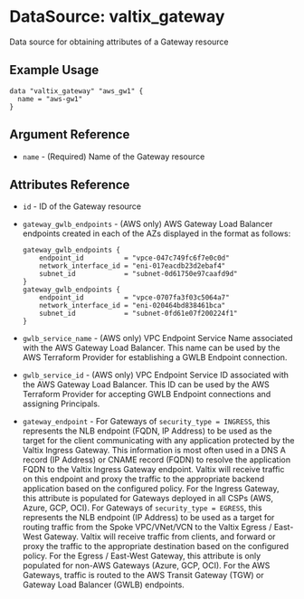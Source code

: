 # DataSource: valtix_gateway
Data source for obtaining attributes of a Gateway resource

## Example Usage
```hcl
data "valtix_gateway" "aws_gw1" {
  name = "aws-gw1"
}
```

## Argument Reference
* `name` - (Required) Name of the Gateway resource

## Attributes Reference
* `id` - ID of the Gateway resource
* `gateway_gwlb_endpoints` - (AWS only) AWS Gateway Load Balancer endpoints created in each of the AZs displayed in the format as follows:

    ```hcl
    gateway_gwlb_endpoints {
        endpoint_id          = "vpce-047c749fc6f7e0c0d"
        network_interface_id = "eni-017eacdb23d2ebaf4"
        subnet_id            = "subnet-0d61750e97caafd9d"
    }
    gateway_gwlb_endpoints {
        endpoint_id          = "vpce-0707fa3f03c5064a7"
        network_interface_id = "eni-020464bd838461bca"
        subnet_id            = "subnet-0fd61e07f200224f1"
    }
    ```

* `gwlb_service_name` - (AWS only) VPC Endpoint Service Name associated with the AWS Gateway Load Balancer.  This name can be used by the AWS Terraform Provider for establishing a GWLB Endpoint connection.

* `gwlb_service_id` - (AWS only) VPC Endpoint Service ID associated with the AWS Gateway Load Balancer.  This ID can be used by the AWS Terraform Provider for accepting GWLB Endpoint connections and assigning Principals.

* `gateway_endpoint` - For Gateways of `security_type = INGRESS`, this represents the NLB endpoint (FQDN, IP Address) to be used as the target for the client communicating with any application protected by the Valtix Ingress Gateway.  This information is most often used in a DNS A record (IP Address) or CNAME record (FQDN) to resolve the application FQDN to the Valtix Ingress Gateway endpoint.  Valtix will receive traffic on this endpoint and proxy the traffic to the appropriate backend application based on the configured policy.  For the Ingress Gateway, this attribute is populated for Gateways deployed in all CSPs (AWS, Azure, GCP, OCI).  For Gateways of `security_type = EGRESS`, this represents the NLB endpoint (IP Address) to be used as a target for routing traffic from the Spoke VPC/VNet/VCN to the Valtix Egress / East-West Gateway.  Valtix will receive traffic from clients, and forward or proxy the traffic to the appropriate destination based on the configured policy.  For the Egress / East-West Gateway, this attribute is only populated for non-AWS Gateways (Azure, GCP, OCI).  For the AWS Gateways, traffic is routed to the AWS Transit Gateway (TGW) or Gateway Load Balancer (GWLB) endpoints.